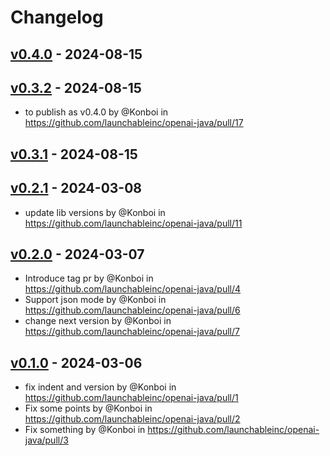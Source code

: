 # Changelog

## [v0.4.0](https://github.com/launchableinc/openai-java/compare/v0.3.2...v0.4.0) - 2024-08-15

## [v0.3.2](https://github.com/launchableinc/openai-java/compare/v0.3.1...v0.3.2) - 2024-08-15
- to publish as v0.4.0 by @Konboi in https://github.com/launchableinc/openai-java/pull/17

## [v0.3.1](https://github.com/launchableinc/openai-java/compare/v0.3.0...v0.3.1) - 2024-08-15

## [v0.2.1](https://github.com/launchableinc/openai-java/compare/v0.2.0...v0.2.1) - 2024-03-08
- update lib versions by @Konboi in https://github.com/launchableinc/openai-java/pull/11

## [v0.2.0](https://github.com/launchableinc/openai-java/compare/v0.1.0...v0.2.0) - 2024-03-07
- Introduce tag pr by @Konboi in https://github.com/launchableinc/openai-java/pull/4
- Support json mode by @Konboi in https://github.com/launchableinc/openai-java/pull/6
- change next version by @Konboi in https://github.com/launchableinc/openai-java/pull/7

## [v0.1.0](https://github.com/launchableinc/openai-java/commits/v0.1.0) - 2024-03-06
- fix indent and version by @Konboi in https://github.com/launchableinc/openai-java/pull/1
- Fix some points by @Konboi in https://github.com/launchableinc/openai-java/pull/2
- Fix something by @Konboi in https://github.com/launchableinc/openai-java/pull/3
